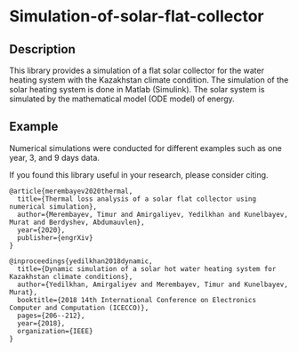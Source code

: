 # Simulation-of-solar-flat-collector

## Description

This library provides a simulation of a flat solar collector for the water heating system with the Kazakhstan climate condition. The simulation of the solar heating system is done in Matlab (Simulink). The solar system is simulated by the mathematical model (ODE model) of energy.

## Example
Numerical simulations were conducted for different examples such as one year, 3, and 9 days data.


If you found this library useful in your research, please consider citing.
```
@article{merembayev2020thermal,
  title={Thermal loss analysis of a solar flat collector using numerical simulation},
  author={Merembayev, Timur and Amirgaliyev, Yedilkhan and Kunelbayev, Murat and Berdyshev, Abdumauvlen},
  year={2020},
  publisher={engrXiv}
}

@inproceedings{yedilkhan2018dynamic,
  title={Dynamic simulation of a solar hot water heating system for Kazakhstan climate conditions},
  author={Yedilkhan, Amirgaliyev and Merembayev, Timur and Kunelbayev, Murat},
  booktitle={2018 14th International Conference on Electronics Computer and Computation (ICECCO)},
  pages={206--212},
  year={2018},
  organization={IEEE}
}
```
